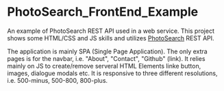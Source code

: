 # PhotoSearch_FrontEnd_Example
An example of PhotoSearch REST API used in a web service.
This project shows some HTML/CSS and JS skills and utilizes [PhotoSearch](https://github.com/sgontzos/PhotoSearch) REST API.

The application is mainly SPA (Single Page Application). The only extra pages is for the navbar, i.e. "About", "Contact", "Github" (link).
It relies mainly on JS to create/remove serveral HTML Elements linke button, images, dialogue modals etc.
It is responsive to three different resolutions, i.e. 500-minus, 500-800, 800-plus.
